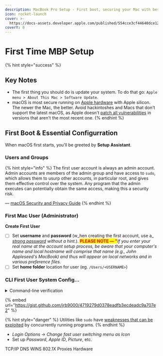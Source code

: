 ```yaml
---
description: MacBook Pro Setup - First boot, securing your Mac with best practices.
icon: rocket-launch
cover: >-
  https://docs-assets.developer.apple.com/published/554cce3cf44640dce126d5f03adca6cd/patterns-settings-intro~dark@2x.png
coverY: 0
---
```


# First Time MBP Setup

{% hint style="success" %}
## Key Notes

* The first thing you should do is update your system. To do that go: `Apple menu > About This Mac > Software Update`.&#x20;
* macOS is most secure running on [Apple hardware](https://support.apple.com/guide/security/hardware-security-overview-secf020d1074/1/web/1) with Apple silicon. The newer the Mac, the better. Avoid hackintoshes and Macs that don't support the latest macOS, as Apple doesn't [patch all vulnerabilities](https://support.apple.com/guide/deployment/about-software-updates-depc4c80847a) in versions that aren't the most recent one.
{% endhint %}

## First Boot & Essential Configurration

When macOS first starts, you'll be greeted by **Setup Assistant**.

### Users and Groups

{% hint style="info" %}
The first user account is always an admin account. Admin accounts are members of the admin group and have access to `sudo`, which allows them to usurp other accounts, in particular root, and gives them effective control over the system. Any program that the admin executes can potentially obtain the same access, making this a security risk.

— [macOS Security and Privacy Guide](https://github.com/drduh/macOS-Security-and-Privacy-Guide?tab=readme-ov-file#admin-and-user-accounts)
{% endhint %}

### First Mac User (Administrator)

**Create First User**

* [ ] Set **username** and **password** (w_hen creating the first account, use a_ [_strong password_](https://www.eff.org/dice) _without a hint._). <mark style="color:red;">**PLEASE NOTE — "**</mark>_If you enter your real name at the account setup process, be aware that your computer's name and local hostname will comprise that name (e.g., John Appleseed's MacBook) and thus will appear on local networks and in various preference files._
* [ ] Set **home folder** location for user (eg. `/Users/<USERNAME>`)

### CLI First User System Config…

<details>

<summary>Command-line verification</summary>

We'll use `scutil` - _Manage system configuration parameters. Require root privileges when setting configuration._ | [System Manager's Manual](https://keith.github.io/xcode-man-pages/scutil.8.html).

</details>

{% embed url="https://gist.github.com/jrb9000/4719279d0378eadfb3ecdeadc9a707e2" %}

{% hint style="danger" %}
Utilities like `sudo` have [weaknesses that can be exploited](https://bogner.sh/2014/03/another-mac-os-x-sudo-password-bypass/) by concurrently running programs.
{% endhint %}







* _Login Options_ -> _Change fast user switching menu as Icon_
* Set up _Password_, _Apple ID_, _Picture_, etc.



TCP/IP DNS WINS 802.1X Proxies Hardware

